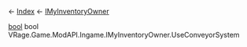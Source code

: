 ← [Index](Api-Index) ← [IMyInventoryOwner](VRage.Game.ModAPI.Ingame.IMyInventoryOwner)

[bool](System.Boolean) bool VRage.Game.ModAPI.Ingame.IMyInventoryOwner.UseConveyorSystem